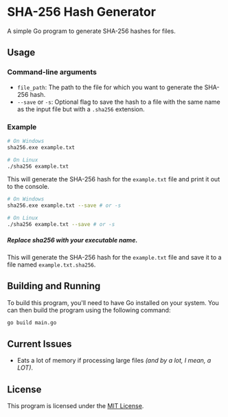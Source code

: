 # SHA-256 Hash Generator

A simple Go program to generate SHA-256 hashes for files.

## Usage

### Command-line arguments

* `file_path`: The path to the file for which you want to generate the SHA-256 hash.
* `--save` or `-s`: Optional flag to save the hash to a file with the same name as the input file but with a `.sha256` extension.

### Example

```bash
# On Windows
sha256.exe example.txt

# On Linux
./sha256 example.txt
```
This will generate the SHA-256 hash for the `example.txt` file and print it out to the console.

```bash
# On Windows
sha256.exe example.txt --save # or -s

# On Linux
./sha256 example.txt --save # or -s
```
##### _Replace sha256 with your executable name._

This will generate the SHA-256 hash for the `example.txt` file and save it to a file named `example.txt.sha256`.

## Building and Running

To build this program, you'll need to have Go installed on your system. You can then build the program using the following command:
```bash
go build main.go
```

## Current Issues
- Eats a lot of memory if processing large files _(and by a lot, I mean, a LOT)_.

## License

This program is licensed under the [MIT License](https://opensource.org/licenses/MIT).
